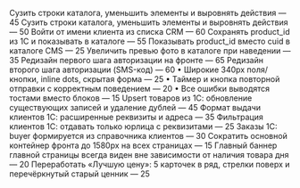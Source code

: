 Сузить строки каталога, уменьшить элементы и выровнять действия — 45
Сузить строки каталога, уменьшить элементы и выровнять действия — 50
Войти от имени клиента из списка CRM — 60
Сохранять product_id из 1С и показывать в каталоге — 55
Показывать product_id вместо cuid в каталоге CMS — 25
Увеличить превью фото в каталоге при наведении — 35
Редизайн первого шага авторизации на фронте — 65
Редизайн второго шага авторизации (SMS-код) — 60
• Широкие 340px поля/кнопки, inline dots, скрытая форма — 25
• Таймер и кнопка повторной отправки с корректным поведением — 20
• Все ошибки выводятся тостами вместо блоков — 15
Upsert товаров из 1С: обновление существующих записей и удаление дублей — 45
Формат выдачи клиентов 1С: расширенные реквизиты и адреса — 35
Фильтрация клиентов 1С: отдавать только юрлица с реквизитами — 25
Заказы 1С: buyer формируется из справочника клиентов — 30
Сократить основной контейнер фронта до 1580px на всех страницах — 15
Главный баннер главной страницы всегда виден вне зависимости от наличия товара дня — 20
Переработать «Лучшую цену»: 5 карточек в ряд, стрелки поверх и перечёркнутый старый ценник — 25
